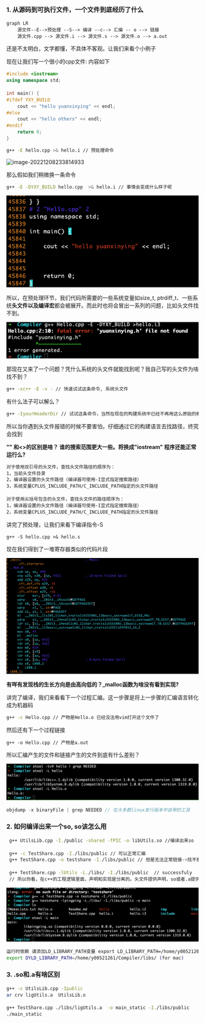### 1. 从源码到可执行文件，一个文件到底经历了什么

```mermaid
graph LR
	源文件--E-->预处理 --S--> 编译 --c--> 汇编 -- o --> 链接
	源文件.cpp --> 源文件.i --> 源文件.s --> 源文件.o --> a.out
```

还是不太明白，文字都懂，不具体不客观。让我们来看个小例子

现在让我们写一个很小的cpp文件: 内容如下

```c++
#include <iostream>
using namespace std;

int main() {
#ifdef YXY_BUILD
    cout << "hello yuanxinying" << endl;
#else
    cout << "hello others" << endl;
#endif
    return 0;
}
```

```bash
g++ -E hello.cpp >& hello.i // 预处理命令
```

![image-20221208233814933](/Users/yxy/workspace/Compiler/img/Snipaste_2023-03-15_23-26-15.png)

那么假如我们稍微换一条命令

```bash
g++ -E -DYXY_BUILD hello.cpp  >& hello.i // 事情会变成什么样子呢
```

![image-20221208234044406](./img/image-20221208234044406.png)

所以，在预处理环节，我们代码所需要的一些系统变量如size_t, ptrdiff_t、一些系统**头文件以及编译宏**都会被展开。而此时也将会冒出一系列的问题，比如头文件找不到。

![image-20221208234638481](./img/image-20221208234638481.png)

那现在又来了一个问题？凭什么系统的头文件就能找到呢？我自己写的头文件为啥找不到？

```bash
g++ -xc++ -E -v - // 快速试试这条命令, 系统头文件
```

有什么法子可以解么？

```bash
g++ -IyourHeaderDir // 试试这条命令，当然在现在的构建系统中已经不再用这么原始的模式来实现头文件的包含了。一些基于人文语义的封装已经越来越流行e.g INCLUDE_DIRECTORY() 但是翻译成为底层的命令都是一样的
```

所以当你遇到头文件报错的时候不要害怕，仔细通过它的构建语言去找路径，终究会找到

**"" 和<>的区别是啥？ 谁的搜索范围更大一些。将<iostream>换成"iostream" 程序还能正常运行么?**

```bash
对于使用双引号的头文件，查找头文件路径的顺序为：
1，当前头文件目录
2，编译器设置的头文件路径（编译器可使用-I显式指定搜索路径）
3，系统变量CPLUS_INCLUDE_PATH/C_INCLUDE_PATH指定的头文件路径

对于使用尖括号包含的头文件，查找头文件的路径顺序为：
1，编译器设置的头文件路径（编译器可使用-I显式指定搜索路径）
2，系统变量CPLUS_INCLUDE_PATH/C_INCLUDE_PATH指定的头文件路径
```

讲完了预处理，让我们来看下编译指令-S

``` 
g++ -S hello.cpp >& hello.s
```

现在我们得到了一堆寄存器类似的代码片段

![image-20221209003201386](./img/image-20221209003201386.png)

**有咩有发现栈的生长方向是由高向低的？_malloc函数为啥没有看到实现?**

讲完了编译，我们来看看下一个过程汇编。这一步骤是将上一步骤的汇编语言转化成为机器码

```bash
g++ -c Hello.cpp // 产物是Hello.o 已经没法用vim打开这个文件了
```

然后还有下一个过程链接

```ba
g++ -o Hello.cpp // 产物是a.out 
```

 所以汇编产生的文件和链接产生的文件到底有什么差别？

![image-20221209005748266](./img/image-20221209005748266.png)

```c++
objdump -x binaryFile | grep NEEDED // 在大多数linux发行版本中自带的工具
```

### 2. 如何编译出来一个so, so该怎么用

```bash
 g++ UtilsLib.cpp -I./public -shared -fPIC -o libUtils.so //编译出来so
 
 g++ -c TestShare.cpp -I./libs/public // 可以正常汇编
 g++ TestShare.cpp -o testshare -I./libs/public // 但是无法正常链接->找不到函数定义
 
 g++ TestShare.cpp -lUtils -L./libs/ -I./libs/public  // successfuly   
 // 所以你看，在c++的工程逻辑里面，声明和实现是分离的。头文件提供声明，so或者.a提供实现。要想功能正常，缺一不可
```

![image-20221209014915556](./img/image-20221209014915556.png)

```bash
运行时依赖 请添加LD_LIBRARY_PATH变量 export LD_LIBRARY_PATH=/home/y00521261/Compiler/libs/ (for linux)
export DYLD_LIBRARY_PATH=/home/y00521261/Compiler/libs/ (for mac)
```

### 3. .so和.a有啥区别

```bash
g++ -c UtilsLib.cpp -Ipublic
ar crv ligUtils.a  UtilsLib.o

g++ TestShare.cpp ./libs/ligUtils.a  -o main_static -I./libs/public 
./main_static
```



